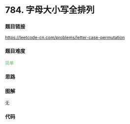 # 784. 字母大小写全排列

### 题目链接

https://leetcode-cn.com/problems/letter-case-permutation

### 题目难度

<font color=#5CB85C>简单</font>

### 思路



### 图解

无

### 代码

```python
```